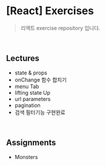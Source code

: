 # [React] Exercises

> 리액트 exercise repository 입니다.

<br />

## Lectures

- state & props
- onChange 함수 합치기
- menu Tab
- lifting state Up
- url parameters
- pagination
- 검색 필터기능 구현완료

<br />

## Assignments

- Monsters
